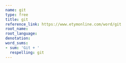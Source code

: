 ```yaml
---
name: git
type: free
title: git
reference_link: https://www.etymonline.com/word/git
root_name: 
root_language: 
denotation: 
word_sums:
- sum: 'Git + '
  respelling: git
---
```

